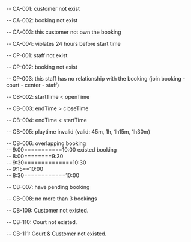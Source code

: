 

-- CA-001: customer not exist

-- CA-002: booking not exist

-- CA-003: this customer not own the booking

-- CA-004: violates 24 hours before start time

-- CP-001: staff not exist

-- CP-002: booking not exist

-- CP-003: this staff has no relationship with the booking (join booking - court - center - staff)


-- CB-002: startTime < openTime 
	
-- CB-003: endTime > closeTime 
	
-- CB-004: endTime < startTime
	
-- CB-005: playtime invalid (valid: 45m, 1h, 1h15m, 1h30m)
	
-- CB-006: overlapping booking  
--           9:00===========10:00  existed booking  
--      8:00========9:30  
--                  9:30==============10:30  
--              9:15==10:00  
--         8:30============10:00  
	
-- CB-007: have pending booking
	
-- CB-008: no more than 3 bookings
	
-- CB-109: Customer not existed.
	
-- CB-110: Court not existed.
	
-- CB-111: Court & Customer not existed.
	
